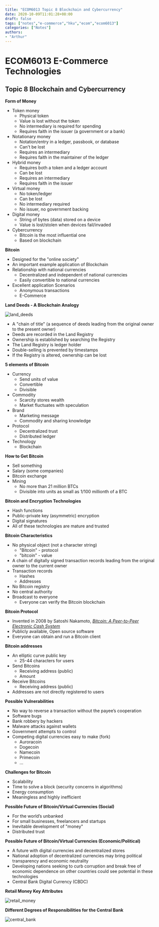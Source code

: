 ```yaml
---
title: "ECOM6013 Topic 8 Blockchain and Cybercurrency"
date: 2020-10-09T11:01:28+08:00
draft: false
tags: ["notes","e-commerce","hku","ecom","ecom6013"]
categories: ["Notes"]
authors:
- "Arthur"
---
```


# ECOM6013 E-Commerce Technologies

## Topic 8 Blockchain and Cybercurrency

**Form of Money**
* Token money
  * Physical token
  * Value is lost without the token
  * No intermediary is required for spending
  * Requires faith in the issuer (a government or a bank)
* Notationary money
  * Notation/entry in a ledger, passbook, or database
  * Can't be lost
  * Requires an intermediary
  * Requires faith in the maintainer of the ledger
* Hybrid money
  * Requires both a token and a ledger account
  * Can be lost
  * Requires an intermediary
  * Requires faith in the issuer
* Virtual money
  * No token/ledger
  * Can be lost
  * No intermediary required
  * No issuer, no government backing
* Digital money
  * String of bytes (data) stored on a device
  * Value is lost/stolen when devices fail/invaded
* Cybercurrency
  * Bitcoin is the most influential one
  * Based on blockchain

**Bitcoin**
* Designed for the "online society"
* An important example application of Blockchain
* Relationship with national currencies
  * Decentralized and independent of national currencies
  * Easily convertible to national currencies
* Excellent application Scenarios
  * Anonymous transactions
  * E-Commerce

**Land Deeds - A Blockchain Analogy**

![land_deeds](https://raw.githubusercontent.com/pseudoyu/image_hosting/master/hugo_images/land_deeds.png)

* A "chain of title" (a sequence of deeds leading from the original owner to the present owner)
* Deeds are recorded in the Land Registry
* Ownership is established by searching the Registry
* The Land Registry is ledger holder
* Double-selling is prevented by timestamps
* If the Registry is altered, ownership can be lost

**5 elements of Bitcoin**
* Currency
  * Send units of value
  * Convertible
  * Divisible
* Commodity
  * Scarcity stores wealth
  * Market fluctuates with speculation
* Brand
  * Marketing message
  * Commodity and sharing knowledge
* Protocol
  * Decentralized trust
  * Distributed ledger
* Technology
  * Blockchain

**How to Get Bitcoin**
* Sell something
* Salary (some companies)
* Bitcoin exchange
* Mining
  * No more than 21 million BTCs
  * Divisible into units as small as 1/100 millionth of a BTC

**Bitcoin and Encryption Technologies**
* Hash functions
* Public-private key (asymmetric) encryption
* Digital signatures
* All of these technologies are mature and trusted

**Bitcoin Characteristics**
* No physical object (not a character string)
  * "Bitcoin" - protocol
  * "bitcoin" - value
* A chain of digitally signed transaction records leading from the original owner to the current owner
* Transaction records
  * Hashes
  * Addresses
* No Bitcoin registry
* No central authority
* Broadcast to everyone
  * Everyone can verify the Bitcoin blockchain

**Bitcoin Protocol**
* Invented in 2008 by Satoshi Nakamoto, [*Bitcoin: A Peer-to-Peer Electronic Cash System*](https://bitcoin.org/bitcoin.pdf)
* Publicly available, Open source software
* Everyone can obtain and run a Bitcoin client

**Bitcoin addresses**
* An elliptic curve public key
  * 25-44 characters for users
* Send Bitcoins
  * Receiving address (public)
  * Amount
* Receive Bitcoins
  * Receiving address (public)
* Addresses are not directly registered to users

**Possible Vulnerabilities**
* No way to reverse a transaction without the payee’s cooperation
* Software bugs
* Bank robbery by hackers
* Malware attacks against wallets
* Government attempts to control
* Competing digital currencies easy to make (fork)
  * Auroracoin
  * Dogecoin
  * Namecoin
  * Primecoin
  * ...

**Challenges for Bitcoin**
* Scalability
* Time to solve a block (security concerns in algorithms)
* Energy consumption
* Meaningless and highly inefficient

**Possible Future of Bitcoin/Virtual Currencies (Social)**
* For the world’s unbanked
* For small businesses, freelancers and startups
* Inevitable development of "money"
* Distributed trust

**Possible Future of Bitcoin/Virtual Currencies (Economic/Political)**
* A future with digital currencies and decentralized stores
* National adoption of decentralized currencies may bring political transparency and economic neutrality
* Developing nations seeking to curb corruption and break free of economic dependence on other countries could see potential in these technologies
* Central Bank Digital Currency (CBDC)

**Retail Money Key Attributes**

![retail_money](https://raw.githubusercontent.com/pseudoyu/image_hosting/master/hugo_images/retail_money.png)

**Different Degrees of Responsibilities for the Central Bank**

![central_bank](https://raw.githubusercontent.com/pseudoyu/image_hosting/master/hugo_images/central_bank.png)